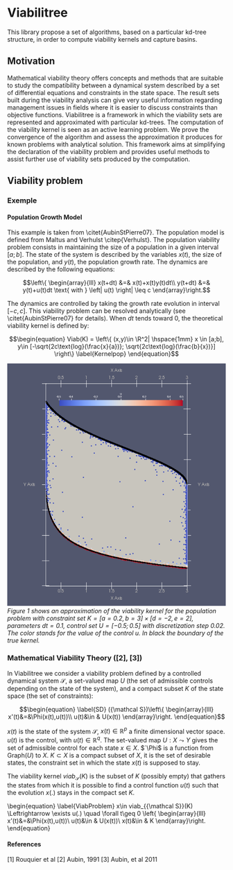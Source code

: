 # Viabilitree

This library propose a set of algorithms, based on a particular kd-tree structure, in order to compute viability kernels and capture basins.

## Motivation
Mathematical viability theory offers concepts and methods that are suitable to study the compatibility between a dynamical system described by a set of differential equations and constraints in the state space. The result sets built during the viability analysis can give very useful information regarding management issues in fields where it is easier to discuss constraints than objective functions. Viabilitree is a framework in which the viability sets are represented and approximated with particular kd-trees. The computation of the viability kernel is seen as an active learning problem. We prove the convergence of the algorithm and assess the approximation it produces for known problems with analytical solution. This framework aims at simplifying the declaration of the viability problem and provides useful methods to assist further use of viability sets produced by the computation.


## Viability problem

### Exemple
#### Population Growth Model
This example is taken from \citet{AubinStPierre07}. The population model is defined from Maltus and Verhulst \citep{Verhulst}. The population viability problem consists in maintaining the size of a population in a given interval $`[a;b]`$. The state of the system is described by the variables $`x(t)`$, the size of the population, and $`y(t)`$, the population growth rate. The dynamics are described by the following equations:
```math
\left\{
\begin{array}{lll}
x(t+dt) &=& x(t)+x(t)y(t)dt\\
y(t+dt) &=& y(t)+u(t)dt  \text{  with  }  \left| u(t) \right| \leq c
\end{array}\right.
```
The dynamics are controlled by taking the growth rate evolution in interval $`[-c,c]`$. This viability problem can be resolved analytically (see \citet{AubinStPierre07} for details). When $`dt`$ tends toward $`0`$, the theoretical viability kernel is defined by:
```math
\begin{equation}
Viab(K) = \left\{ (x,y)\in \R^2| \hspace{1mm} x \in [a;b], y\in [-\sqrt{2c\text{log}(\frac{x}{a})}; \sqrt{2c\text{log}(\frac{b}{x})}] \right\}
\label{Kernelpop}
\end{equation}
```
![Figure 1: Viability kernel of the population viability problem](images/populationGitlab.png)
_Figure 1 shows an approximation of the viability kernel for the population problem with constraint set $`K=[a=0.2,b=3]\times[d=-2,e=2]`$, parameters $`dt=0.1`$, control set $`U=[-0.5;0.5]`$ with discretization step 0.02. The color stands for the value of the control $`u`$. In black the boundary of the true kernel._

### Mathematical Viability Theory ([2], [3])
In Viabilitree we consider a viability problem defined by a controlled dynamical system $`{\mathcal S}`$, a set-valued map $`U`$ (the set of admissible controls depending on the state of the system), and a compact subset $`K`$ of the state space (the set of constraints):
```math
\begin{equation}
\label{SD}
({\mathcal S})\left\{
\begin{array}{lll}
x'(t)&=&\Phi(x(t),u(t))\\
u(t)&\in & U(x(t))
\end{array}\right.
\end{equation}
```
 $`x(t)`$ is the state of the system $`{\mathcal S}`$, $`x(t)\in {\mathbb R}^p`$ a finite dimensional vector space.
 $`u(t)`$ is the control, with $`u(t)\in \mathbb{R}^q`$.
 The set-valued map $`U : X\leadsto Y`$ gives the set of admissible control for each state $`x \in X`$. $`\Phi$ is a function from $`\mbox{Graph}(U)`$ to $`X`$.
$`K\subset X`$ is a compact subset of $`X`$, it is the set of desirable states, the constraint set in which the state $`x(t)`$ is supposed to stay.

The viability kernel $`viab_{{\mathcal S}}(K)`$ is the subset of $`K`$ (possibly empty) that gathers the states from which it is possible to find a control function $`u(t)`$ such that the evolution $`x(.)`$ stays in the compact set $`K`$.

\begin{equation}
\label{ViabProblem}
x\in viab_{{\mathcal S}}(K) \Leftrightarrow  \exists u(.) \quad \forall t\geq 0 \left\{
\begin{array}{lll}
x'(t)&=&\Phi(x(t),u(t))\\
u(t)&\in & U(x(t))\\
x(t)&\in & K
\end{array}\right.
\end{equation}

#### References
[1] Rouquier et al
[2] Aubin, 1991
[3] Aubin, et al 2011